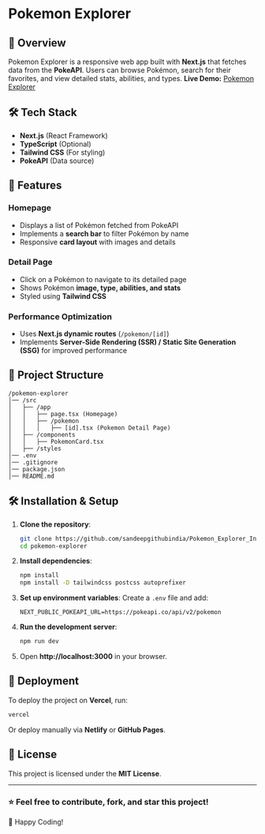 # Pokemon Explorer

## 🚀 Overview
Pokemon Explorer is a responsive web app built with **Next.js** that fetches data from the **PokeAPI**. Users can browse Pokémon, search for their favorites, and view detailed stats, abilities, and types.
**Live Demo:** [Pokemon Explorer](https://pokemon-web-expo-intrn-assignment.vercel.app/)  
## 🛠 Tech Stack
- **Next.js** (React Framework)
- **TypeScript** (Optional)
- **Tailwind CSS** (For styling)
- **PokeAPI** (Data source)

## 🎯 Features
### Homepage
- Displays a list of Pokémon fetched from PokeAPI
- Implements a **search bar** to filter Pokémon by name
- Responsive **card layout** with images and details

### Detail Page
- Click on a Pokémon to navigate to its detailed page
- Shows Pokémon **image, type, abilities, and stats**
- Styled using **Tailwind CSS**

### Performance Optimization
- Uses **Next.js dynamic routes** (`/pokemon/[id]`)
- Implements **Server-Side Rendering (SSR) / Static Site Generation (SSG)** for improved performance

## 📂 Project Structure
```
/pokemon-explorer
│── /src
│   ├── /app
│   │   ├── page.tsx (Homepage)
│   │   ├── /pokemon
│   │   │   ├── [id].tsx (Pokemon Detail Page)
│   ├── /components
│   │   ├── PokemonCard.tsx
│   ├── /styles
│── .env
│── .gitignore
│── package.json
│── README.md
```

## 🛠 Installation & Setup
1. **Clone the repository**:
   ```sh
   git clone https://github.com/sandeepgithubindia/Pokemon_Explorer_Internship_Assigment.git
   cd pokemon-explorer
   ```

2. **Install dependencies**:
   ```sh
   npm install
   npm install -D tailwindcss postcss autoprefixer
   ```

3. **Set up environment variables**:
   Create a `.env` file and add:
   ```env
   NEXT_PUBLIC_POKEAPI_URL=https://pokeapi.co/api/v2/pokemon
   ```

4. **Run the development server**:
   ```sh
   npm run dev
   ```

5. Open **http://localhost:3000** in your browser.

## 📌 Deployment
To deploy the project on **Vercel**, run:
```sh
vercel
```
Or deploy manually via **Netlify** or **GitHub Pages**.

## 📜 License
This project is licensed under the **MIT License**.

---
### ⭐ Feel free to contribute, fork, and star this project!
🚀 Happy Coding!




